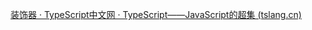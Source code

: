 [装饰器 · TypeScript中文网 · TypeScript——JavaScript的超集 (tslang.cn)](https://www.tslang.cn/docs/handbook/decorators.html)
